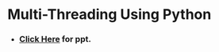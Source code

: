 # **Multi-Threading Using Python**

- ### **<a href="https://docs.google.com/presentation/d/e/2PACX-1vTm4VqkIxKMydHETR_LfcsiCFbZGRbpIyDokhNhxpCvOGYF7SHLqkieB-G2OFAOjQ/pub?start=false&loop=false&delayms=60000"> Click Here</a> for ppt.** 

